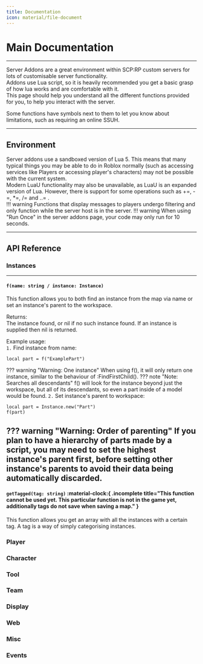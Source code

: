 ```yaml
---
title: Documentation
icon: material/file-document
---
```


# Main Documentation
---
Server Addons are a great environment within SCP:RP custom servers for lots of customisable server functionality.  
Addons use Lua script, so it is heavily recommended you get a basic grasp of how lua works and are comfortable with it.  
This page should help you understand all the different functions provided for you, to help you interact with the server.

Some functions have symbols next to them to let you know about limitations, such as requiring an online SSUH.

---
## Environment
Server addons use a sandboxed version of Lua 5. This means that many typical things you may be able to do in Roblox normally (such as accessing services like Players or accessing player's characters) may not be possible with the current system.  
Modern LuaU functionality may also be unavailable, as LuaU is an expanded version of Lua. However, there is support for some operations such as +=, -=, *=, /= and ..= .  
!!! warning
    Functions that display messages to players undergo filtering and only function while the server host is in the server.
!!! warning
    When using "Run Once" in the server addons page, your code may only run for 10 seconds.

---
## API Reference
### Instances
---
#### `f(name: string / instance: Instance)`  
This function allows you to both find an instance from the map via name or set an instance's parent to the workspace.

Returns:  
The instance found, or nil if no such instance found. If an instance is supplied then nil is returned.

Example usage:  
`1.` Find instance from name:  
``` { .lua }
local part = f("ExamplePart")
```
??? warning "Warning: One instance"
    When using f(), it will only return one instance, similar to the behaviour of :FindFirstChild().
??? note "Note: Searches all descendants"
    f() will look for the instance beyond just the workspace, but all of its descendants, so even a part inside of a model would be found.
`2.` Set instance's parent to workspace:
``` { .lua }
local part = Instance.new("Part")
f(part)
```
??? warning "Warning: Order of parenting"
    If you plan to have a hierarchy of parts made by a script, you may need to set the highest instance's parent first, before setting other instance's parents to avoid their data being automatically discarded.
---
#### `getTagged(tag: string)` :material-clock:{ .incomplete title="This function cannot be used yet. This particular function is not in the game yet, additionally tags do not save when saving a map." }  
This function allows you get an array with all the instances with a certain tag. A tag is a way of simply categorising instances.

### Player
### Character
### Tool
### Team
### Display
### Web
### Misc
### Events
